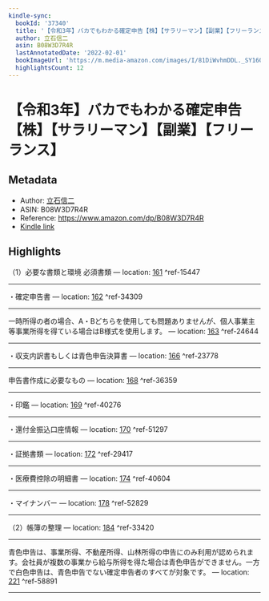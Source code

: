 ```yaml
---
kindle-sync:
  bookId: '37340'
  title: '【令和3年】バカでもわかる確定申告【株】【サラリーマン】【副業】【フリーランス】: 初心者でもたった1時間で解決する裏技を徹底解説'
  author: 立石信二
  asin: B08W3D7R4R
  lastAnnotatedDate: '2022-02-01'
  bookImageUrl: 'https://m.media-amazon.com/images/I/81DiWvhmDDL._SY160.jpg'
  highlightsCount: 12
---
```

# 【令和3年】バカでもわかる確定申告【株】【サラリーマン】【副業】【フリーランス】
## Metadata
* Author: [立石信二](https://www.amazon.comundefined)
* ASIN: B08W3D7R4R
* Reference: https://www.amazon.com/dp/B08W3D7R4R
* [Kindle link](kindle://book?action=open&asin=B08W3D7R4R)

## Highlights
（1）必要な書類と環境 必須書類 — location: [161](kindle://book?action=open&asin=B08W3D7R4R&location=161) ^ref-15447

---
・確定申告書 — location: [162](kindle://book?action=open&asin=B08W3D7R4R&location=162) ^ref-34309

---
一時所得の者の場合、A・Bどちらを使用しても問題ありませんが、個人事業主等事業所得を得ている場合はB様式を使用します。 — location: [163](kindle://book?action=open&asin=B08W3D7R4R&location=163) ^ref-24644

---
・収支内訳書もしくは青色申告決算書 — location: [166](kindle://book?action=open&asin=B08W3D7R4R&location=166) ^ref-23778

---
申告書作成に必要なもの — location: [168](kindle://book?action=open&asin=B08W3D7R4R&location=168) ^ref-36359

---
・印鑑 — location: [169](kindle://book?action=open&asin=B08W3D7R4R&location=169) ^ref-40276

---
・還付金振込口座情報 — location: [170](kindle://book?action=open&asin=B08W3D7R4R&location=170) ^ref-51297

---
・証拠書類 — location: [172](kindle://book?action=open&asin=B08W3D7R4R&location=172) ^ref-29417

---
・医療費控除の明細書 — location: [174](kindle://book?action=open&asin=B08W3D7R4R&location=174) ^ref-40604

---
・マイナンバー — location: [178](kindle://book?action=open&asin=B08W3D7R4R&location=178) ^ref-52829

---
（2）帳簿の整理 — location: [184](kindle://book?action=open&asin=B08W3D7R4R&location=184) ^ref-33420

---
青色申告は、事業所得、不動産所得、山林所得の申告にのみ利用が認められます。会社員が複数の事業から給与所得を得た場合は青色申告ができません。一方で白色申告は、青色申告でない確定申告者のすべてが対象です。 — location: [221](kindle://book?action=open&asin=B08W3D7R4R&location=221) ^ref-58891

---
